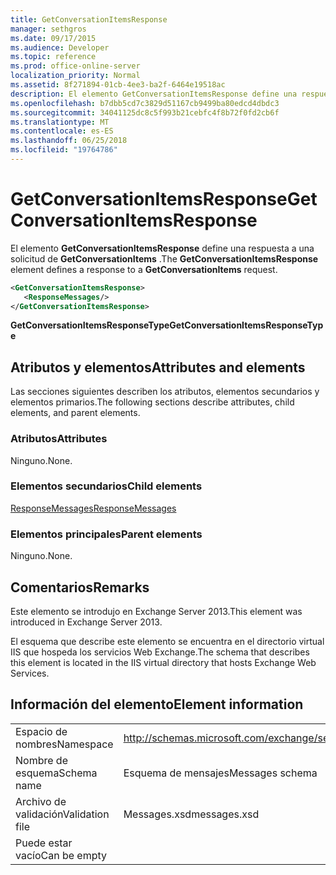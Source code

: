 ```yaml
---
title: GetConversationItemsResponse
manager: sethgros
ms.date: 09/17/2015
ms.audience: Developer
ms.topic: reference
ms.prod: office-online-server
localization_priority: Normal
ms.assetid: 8f271894-01cb-4ee3-ba2f-6464e19518ac
description: El elemento GetConversationItemsResponse define una respuesta a una solicitud de GetConversationItems.
ms.openlocfilehash: b7dbb5cd7c3829d51167cb9499ba80edcd4dbdc3
ms.sourcegitcommit: 34041125dc8c5f993b21cebfc4f8b72f0fd2cb6f
ms.translationtype: MT
ms.contentlocale: es-ES
ms.lasthandoff: 06/25/2018
ms.locfileid: "19764786"
---
```

# <a name="getconversationitemsresponse"></a><span data-ttu-id="cffc7-103">GetConversationItemsResponse</span><span class="sxs-lookup"><span data-stu-id="cffc7-103">GetConversationItemsResponse</span></span>

<span data-ttu-id="cffc7-104">El elemento **GetConversationItemsResponse** define una respuesta a una solicitud de **GetConversationItems** .</span><span class="sxs-lookup"><span data-stu-id="cffc7-104">The **GetConversationItemsResponse** element defines a response to a **GetConversationItems** request.</span></span> 
  
```XML
<GetConversationItemsResponse>
   <ResponseMessages/>
</GetConversationItemsResponse>
```

 <span data-ttu-id="cffc7-105">**GetConversationItemsResponseType**</span><span class="sxs-lookup"><span data-stu-id="cffc7-105">**GetConversationItemsResponseType**</span></span>
## <a name="attributes-and-elements"></a><span data-ttu-id="cffc7-106">Atributos y elementos</span><span class="sxs-lookup"><span data-stu-id="cffc7-106">Attributes and elements</span></span>

<span data-ttu-id="cffc7-107">Las secciones siguientes describen los atributos, elementos secundarios y elementos primarios.</span><span class="sxs-lookup"><span data-stu-id="cffc7-107">The following sections describe attributes, child elements, and parent elements.</span></span>
  
### <a name="attributes"></a><span data-ttu-id="cffc7-108">Atributos</span><span class="sxs-lookup"><span data-stu-id="cffc7-108">Attributes</span></span>

<span data-ttu-id="cffc7-109">Ninguno.</span><span class="sxs-lookup"><span data-stu-id="cffc7-109">None.</span></span>
  
### <a name="child-elements"></a><span data-ttu-id="cffc7-110">Elementos secundarios</span><span class="sxs-lookup"><span data-stu-id="cffc7-110">Child elements</span></span>

[<span data-ttu-id="cffc7-111">ResponseMessages</span><span class="sxs-lookup"><span data-stu-id="cffc7-111">ResponseMessages</span></span>](responsemessages.md)
  
### <a name="parent-elements"></a><span data-ttu-id="cffc7-112">Elementos principales</span><span class="sxs-lookup"><span data-stu-id="cffc7-112">Parent elements</span></span>

<span data-ttu-id="cffc7-113">Ninguno.</span><span class="sxs-lookup"><span data-stu-id="cffc7-113">None.</span></span>
  
## <a name="remarks"></a><span data-ttu-id="cffc7-114">Comentarios</span><span class="sxs-lookup"><span data-stu-id="cffc7-114">Remarks</span></span>

<span data-ttu-id="cffc7-115">Este elemento se introdujo en Exchange Server 2013.</span><span class="sxs-lookup"><span data-stu-id="cffc7-115">This element was introduced in Exchange Server 2013.</span></span>
  
<span data-ttu-id="cffc7-116">El esquema que describe este elemento se encuentra en el directorio virtual IIS que hospeda los servicios Web Exchange.</span><span class="sxs-lookup"><span data-stu-id="cffc7-116">The schema that describes this element is located in the IIS virtual directory that hosts Exchange Web Services.</span></span>
  
## <a name="element-information"></a><span data-ttu-id="cffc7-117">Información del elemento</span><span class="sxs-lookup"><span data-stu-id="cffc7-117">Element information</span></span>

|||
|:-----|:-----|
|<span data-ttu-id="cffc7-118">Espacio de nombres</span><span class="sxs-lookup"><span data-stu-id="cffc7-118">Namespace</span></span>  <br/> |http://schemas.microsoft.com/exchange/services/2006/messages  <br/> |
|<span data-ttu-id="cffc7-119">Nombre de esquema</span><span class="sxs-lookup"><span data-stu-id="cffc7-119">Schema name</span></span>  <br/> |<span data-ttu-id="cffc7-120">Esquema de mensajes</span><span class="sxs-lookup"><span data-stu-id="cffc7-120">Messages schema</span></span>  <br/> |
|<span data-ttu-id="cffc7-121">Archivo de validación</span><span class="sxs-lookup"><span data-stu-id="cffc7-121">Validation file</span></span>  <br/> |<span data-ttu-id="cffc7-122">Messages.xsd</span><span class="sxs-lookup"><span data-stu-id="cffc7-122">messages.xsd</span></span>  <br/> |
|<span data-ttu-id="cffc7-123">Puede estar vacío</span><span class="sxs-lookup"><span data-stu-id="cffc7-123">Can be empty</span></span>  <br/> ||
   

